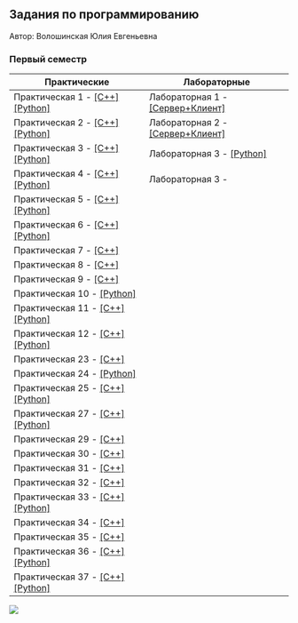 ## Задания по программированию 
Автор: Волошинская Юлия Евгеньевна
​<br><h3>Первый семестр</h3>

​Практические  | Лабораторные 
------------- | ------------- 
Практическая 1 - [[C++]](./Practice/01/C++/) [[Python]](./Practice/01/Python/) | Лабораторная 1 - [[Сервер+Клиент]](./Lab/Lab1/) 
Практическая 2 - [[C++]](./Practice/02/C++/) [[Python]](./Practice/02/Python/) | Лабораторная 2 - [[Сервер+Клиент]](./Lab/Lab2/) 
Практическая 3 - [[C++]](./Practice/03/C++/) [[Python]](./Practice/03/Python/) | Лабораторная 3 - [[Python]](./Lab/Lab3/) 
Практическая 4 - [[C++]](./Practice/04/C++/) [[Python]](./Practice/04/Python/) | Лабораторная 3 - [](./Lab/Lab4/)
Практическая 5 - [[C++]](./Practice/05/C++/) [[Python]](./Practice/05/Python/) | 
Практическая 6 - [[C++]](./Practice/06/C++/) [[Python]](./Practice/06/Python/) | 
Практическая 7 - [[C++]](./Practice/07/C++/) | 
Практическая 8 - [[C++]](./Practice/08/C++/) | 
Практическая 9 - [[C++]](./Practice/09/C++/) | 
Практическая 10 - [[Python]](./Practice/10/Python/) | 
Практическая 11 - [[C++]](./Practice/11/C++/) [[Python]](./Practice/11/Python/) | 
Практическая 12 - [[C++]](./Practice/12/C++/) [[Python]](./Practice/12/Python/) | 
Практическая 23 - [[C++]](./Practice/23/C++/) |
Практическая 24 - [[Python]](./Practice/24/Python/) |
Практическая 25 - [[C++]](./Practice/25/C++) [[Python]](./Practice/25/Python/) |
Практическая 27 - [[C++]](./Practice/27/C++/) [[Python]](./Practice/27/Python/) | 
Практическая 29 - [[C++]](./Practice/29/C++/) | 
Практическая 30 - [[C++]](./Practice/30/C++/) | 
Практическая 31 - [[C++]](./Practice/31/C++/) |
Практическая 32 - [[C++]](./Practice/32/C++/) |
Практическая 33 - [[C++]](./Practice/33/C++/) [[Python]](./Practice/33/Python/) |
Практическая 34 - [[C++]](./Practice/34/C++/) |
Практическая 35 - [[C++]](./Practice/35/C++/) |
Практическая 36 - [[C++]](./Practice/36/C++/) [[Python]](./Practice/36/Python/) |
Практическая 37 - [[C++]](./Practice/37/C++/) [[Python]](./Practice/37/Python/) |
![](https://i.pinimg.com/564x/ea/50/84/ea5084b24a936bd75db97c16799cac5f.jpg)
